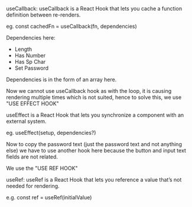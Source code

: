 useCallback: useCallback is a React Hook that lets you cache a function definition between re-renders.

eg. const cachedFn = useCallback(fn, dependencies)

Dependencies here:
- Length
- Has Number
- Has Sp Char
- Set Password

Dependencies is in the form of an array here.

Now we cannot use useCallback hook as with the loop, it is causing rendering multiple times which is not suited, hence to solve this, we use "USE EFFECT HOOK"

useEffect is a React Hook that lets you synchronize a component with an external system.

eg. useEffect(setup, dependencies?)

Now to copy the password text (just the password text and not anything else) we have to use another hook here because the button and input text fields are not related.

We use the "USE REF HOOK"

useRef: useRef is a React Hook that lets you reference a value that’s not needed for rendering.

e.g. const ref = useRef(initialValue)